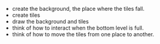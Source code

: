 - create the background, the place where the tiles fall.
- create tiles
- draw the background and tiles
- think of how to interact when the bottom level is full.
- think of how to move the tiles from one place to another.
